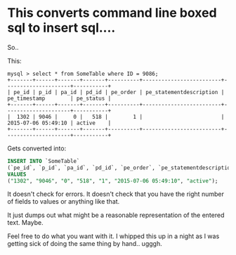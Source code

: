This converts command line boxed sql to insert sql....
======================================================

So..

This:
```
mysql > select * from SomeTable where ID = 9086;
+-------+------+-------+-------+----------+-------------------------+---------------------+-----------+
| pe_id | p_id | pa_id | pd_id | pe_order | pe_statementdescription | pe_timestamp        | pe_status |
+-------+------+-------+-------+----------+-------------------------+---------------------+-----------+
|  1302 | 9046 |     0 |   518 |        1 |                         | 2015-07-06 05:49:10 | active    |
+-------+------+-------+-------+----------+-------------------------+---------------------+-----------+
```

Gets converted into:

```sql
INSERT INTO `SomeTable`
(`pe_id`, `p_id`, `pa_id`, `pd_id`, `pe_order`, `pe_statementdescription`, `pe_timestamp`, `pe_status`)
VALUES
("1302", "9046", "0", "518", "1", "2015-07-06 05:49:10", "active");
```

It doesn't check for errors. It doesn't check that you have the right number of fields to values or anything like that.


It just dumps out what might be a reasonable representation of the entered text. Maybe.


Feel free to do what you want with it. I whipped this up in a night as I was getting sick of doing the same thing by hand.. ugggh.
